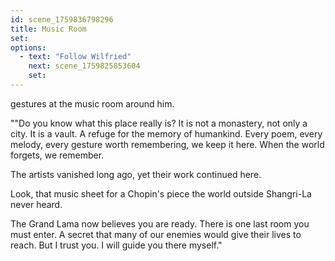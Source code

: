 ```yaml
---
id: scene_1759836798296
title: Music Room
set:
options:
  - text: "Follow Wilfried"
    next: scene_1759825853604
    set:
---
```


gestures at the music room around him. 

""Do you know what this place really is?
It is not a monastery, not only a city.
It is a vault.
A refuge for the memory of humankind.
Every poem, every melody, every gesture worth remembering, we keep it here.
When the world forgets, we remember.

The artists vanished long ago, yet their work continued here.

Look, that music sheet for a Chopin's piece the world outside Shangri-La never heard.

The Grand Lama now believes you are ready.
There is one last room you must enter.
A secret that many of our enemies would give their lives to reach.
But I trust you.
I will guide you there myself."
